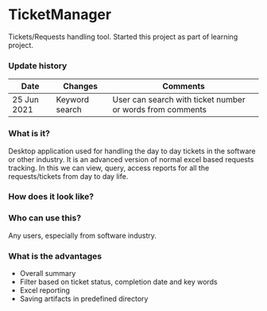 # TicketManager

Tickets/Requests handling tool. Started this project as part of learning project.

### Update history

<table>
<thead>
<th>Date</th>
<th>Changes</th>
<th>Comments</th>
</thead>
<tbody>
<tr>
<td>25 Jun 2021</td>
<td>Keyword search</td>
<td>User can search with ticket number or words from comments</td>
</tr>
</tbody>
</table>

### What is it?
Desktop application used for handling the day to day tickets in the software or other industry.
It is an advanced version of normal excel based requests tracking. In this we can view, query, access reports for all the requests/tickets from day to day life.




### How does it look like?




### Who can use this?

Any users, especially from software industry.

### What is the advantages
* Overall summary
* Filter based on ticket status, completion date and key words
* Excel reporting
* Saving artifacts in predefined directory

